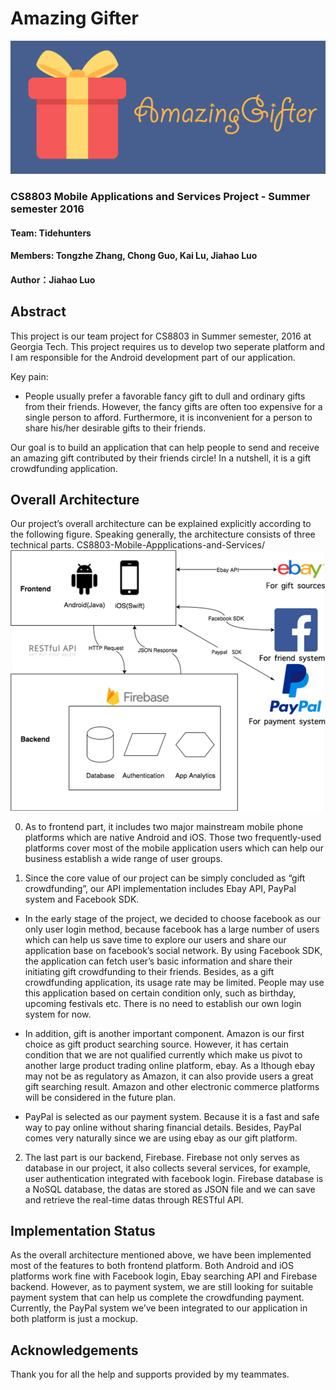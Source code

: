 # Amazing Gifter
![](https://github.com/jluo80/CS8803-Mobile-Appplications-and-Services/raw/master/app/src/main/res/drawable/amazing_gifter_banner.PNG)

### CS8803 Mobile Applications and Services Project - Summer semester 2016
#### Team: Tidehunters  
#### Members: Tongzhe Zhang, Chong Guo, Kai Lu, Jiahao Luo
#### Author：Jiahao Luo

## Abstract
This project is our team project for CS8803 in Summer semester, 2016 at Georgia Tech. This project requires us to develop two seperate platform and I am responsible for the Android development part of our application.

Key pain:
- People usually prefer a favorable fancy gift to dull and ordinary gifts from their friends. However, the fancy gifts are often too expensive for a single person to afford. Furthermore, it is inconvenient for a person to share his/her desirable gifts to their friends.

Our goal is to build an application that can help people to send and receive an amazing gift contributed by their friends circle! In a nutshell, it is a gift crowdfunding application.

## Overall Architecture
Our project’s overall architecture can be explained explicitly according to the following figure. Speaking generally, the architecture consists of three technical parts.
CS8803-Mobile-Appplications-and-Services/
![](https://github.com/jluo80/CS8803-Mobile-Appplications-and-Services/raw/master/architecture.PNG)

0. As to frontend part, it includes two major mainstream mobile phone platforms which are native Android and iOS. Those two frequently-used platforms cover most of the mobile application users which can help our business establish a wide range of user groups.

1. Since the core value of our project can be simply concluded as “gift crowdfunding”, our API implementation includes Ebay API, PayPal system and Facebook SDK. 

  - In the early stage of the project, we decided to choose facebook as our only user login method, because facebook has a large number of users which can help us save time to explore our users and share our application base on facebook’s social network. By using Facebook SDK, the application can fetch user’s basic information and share their initiating gift crowdfunding to their friends. Besides, as a gift crowdfunding application, its usage rate may be limited. People may use this application based on certain condition only, such as birthday, upcoming festivals etc. There is no need to establish our own login system for now. 

  - In addition, gift is another important component. Amazon is our first choice as gift product searching source. However, it has certain condition that we are not qualified currently which make us pivot to another large product trading online platform, ebay. As a lthough ebay may not be as regulatory as Amazon, it can also provide users a great gift searching result. Amazon and other electronic commerce platforms will be considered in the future plan. 

  - PayPal is selected as our payment system. Because it is a fast and safe way to pay online without sharing financial details. Besides, PayPal comes very naturally since we are using ebay as our gift platform.


2. The last part is our backend, Firebase. Firebase not only serves as database in our project, it also collects several services, for example, user authentication integrated with facebook login. Firebase database is a NoSQL database, the datas are stored as JSON file and we can save and retrieve the real-time datas through RESTful API. 

## Implementation Status
As the overall architecture mentioned above, we have been implemented most of the features to both frontend platform. Both Android and iOS platforms work fine with Facebook login, Ebay searching API and Firebase backend. However, as to payment system, we are still looking for suitable payment system that can help us complete the crowdfunding payment. Currently, the PayPal system we’ve been integrated to our application in both platform is just a mockup.

## Acknowledgements
Thank you for all the help and supports provided by my teammates.

